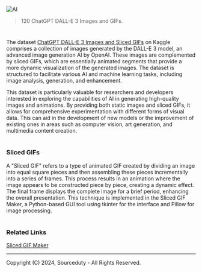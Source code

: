 ![AI](https://github.com/sourceduty/Extra_ChatGPT_Images/assets/123030236/a8f4f10a-94c5-4b20-b7c9-c5cf5221d3a2)

> 120 ChatGPT DALL-E 3 Images and GIFs.

#

The dataset [ChatGPT DALL-E 3 Images and Sliced GIFs](https://www.kaggle.com/datasets/sourceduty/chatgpt-dall-e-3-images-and-sliced-gifs) on Kaggle comprises a collection of images generated by the DALL-E 3 model, an advanced image generation AI by OpenAI. These images are complemented by sliced GIFs, which are essentially animated segments that provide a more dynamic visualization of the generated images. The dataset is structured to facilitate various AI and machine learning tasks, including image analysis, generation, and enhancement.

This dataset is particularly valuable for researchers and developers interested in exploring the capabilities of AI in generating high-quality images and animations. By providing both static images and sliced GIFs, it allows for comprehensive experimentation with different forms of visual data. This can aid in the development of new models or the improvement of existing ones in areas such as computer vision, art generation, and multimedia content creation.

#
### Sliced GIFs

A "Sliced GIF" refers to a type of animated GIF created by dividing an image into equal square pieces and then assembling these pieces incrementally into a series of frames. This process results in an animation where the image appears to be constructed piece by piece, creating a dynamic effect. The final frame displays the complete image for a brief period, enhancing the overall presentation. This technique is implemented in the Sliced GIF Maker, a Python-based GUI tool using tkinter for the interface and Pillow for image processing.

#
### Related Links

[Sliced GIF Maker](https://github.com/sourceduty/Sliced_GIF_Maker)

***
Copyright (C) 2024, Sourceduty - All Rights Reserved.
